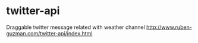 # twitter-api
Draggable twitter message related with weather channel <a href="http://www.ruben-guzman.com/twitter-api/index.html">http://www.ruben-guzman.com/twitter-api/index.html</a>
